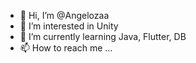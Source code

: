 - 👋 Hi, I’m @Angelozaa
- 👀 I’m interested in Unity
- 🌱 I’m currently learning Java, Flutter, DB
- 📫 How to reach me ...

